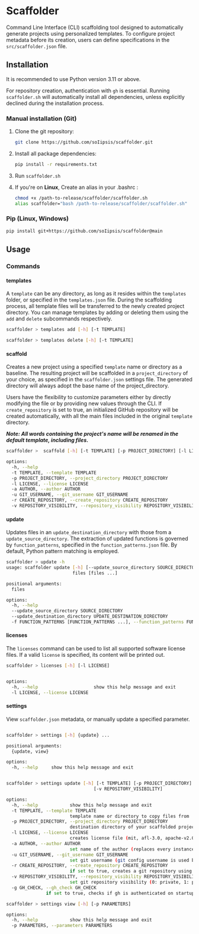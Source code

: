 # Scaffolder

Command Line Interface (CLI) scaffolding tool designed to automatically generate projects using personalized templates. To configure project metadata before its creation, users can define specifications in the `src/scaffolder.json` file.

## Installation

It is recommended to use Python version 3.11 or above.

For repository creation, authentication with `gh` is essential. Running `scaffolder.sh` will automatically install all dependencies, unless explicitly declined during the installation process.

### Manual installation (Git)

1. Clone the git repository:

    ```bash
    git clone https://github.com/soIipsis/scaffolder.git
    ```

2. Install all package dependencies:

    ```bash
    pip install -r requirements.txt
    ```

3. Run `scaffolder.sh`

4. If you're on **Linux**, Create an alias in your .bashrc :

      ```bash
      chmod +x /path-to-release/scaffolder/scaffolder.sh
      alias scaffolder="bash /path-to-release/scaffolder/scaffolder.sh"

      ```

### Pip (Linux, Windows)

```bash
pip install git+https://github.com/soIipsis/scaffolder@main
```

## Usage

### Commands

#### templates

A `template` can be any directory, as long as it resides within the `templates` folder, or specified in the `templates.json` file. During the scaffolding process, all template files will be transferred to the newly created project directory. You can manage templates by adding or deleting them using the `add` and `delete` subcommands respectively.

```bash
scaffolder > templates add [-h] [-t TEMPLATE]
```

```bash
scaffolder > templates delete [-h] [-t TEMPLATE]
```

#### scaffold

Creates a new project using a specified `template` name or directory as a baseline. The resulting project will be scaffolded in a `project_directory` of your choice, as specified in the `scaffolder.json` settings file. The generated directory will always adopt the base name of the project_directory.

Users have the flexibility to customize parameters either by directly modifying the file or by providing new values through the CLI. If `create_repository` is set to true, an initialized GitHub repository will be created automatically, with all the main files included in the original `template` directory.

**_Note: All words containing the project's name will be renamed in the default template, including files._**

```bash
scaffolder >  scaffold [-h] [-t TEMPLATE] [-p PROJECT_DIRECTORY] [-l LICENSE] [-a AUTHOR] [-u GIT_USERNAME] [-r CREATE_REPOSITORY] [-v REPOSITORY_VISIBILITY]

options:
  -h, --help                                                               show this help message and exit
  -t TEMPLATE, --template TEMPLATE                                         template name or directory to copy files from
  -p PROJECT_DIRECTORY, --project_directory PROJECT_DIRECTORY              destination directory of your scaffolded project
  -l LICENSE, --license LICENSE                                            creates license file (mit, afl-3.0, apache-v2.0 etc.)
  -a AUTHOR, --author AUTHOR                                               set name of the author (replaces every instance within the license file)
  -u GIT_USERNAME, --git_username GIT_USERNAME                             set git username (git config username is used by default)
  -r CREATE_REPOSITORY, --create_repository CREATE_REPOSITORY              if set to true, creates a git repository using the git cli tool (gh)
  -v REPOSITORY_VISIBILITY, --repository_visibility REPOSITORY_VISIBILITY  set git repository visibility (0: private, 1: public, 2: internal)

```

#### update

Updates files in an `update_destination_directory` with those from a `update_source_directory`. The extraction of updated functions is governed by `function_patterns`, specified in the `function_patterns.json` file. By default, Python pattern matching is employed.

```bash
scaffolder > update -h
usage: scaffolder update [-h] [--update_source_directory SOURCE_DIRECTORY] [--update_destination_directory UPDATE_DESTINATION_DIRECTORY] [-f FUNCTION_PATTERNS [FUNCTION_PATTERNS ...]]
                         files [files ...]

positional arguments:
  files                                                                                             Template files to update (must be the same name)

options:
  -h, --help                                                                                        show this help message and exit
  --update_source_directory SOURCE_DIRECTORY                                                               project directory to update from
  --update_destination_directory UPDATE_DESTINATION_DIRECTORY                                                               destination project directory for updated files
  -f FUNCTION_PATTERNS [FUNCTION_PATTERNS ...], --function_patterns FUNCTION_PATTERNS [FUNCTION_PATTERNS ...]

```

#### licenses

The `licenses` command can be used to list all supported software license files. If a valid `license` is specified, its content will be printed out.

```bash
scaffolder > licenses [-h] [-l LICENSE]


options:
  -h, --help                     show this help message and exit
  -l LICENSE, --license LICENSE
```

#### settings

View `scaffolder.json` metadata, or manually update a specified parameter.

```bash

scaffolder > settings [-h] {update} ...

positional arguments:
  {update, view}

options:
  -h, --help     show this help message and exit

```

```bash

scaffolder > settings update [-h] [-t TEMPLATE] [-p PROJECT_DIRECTORY] [-l LICENSE] [-a AUTHOR] [-u GIT_USERNAME] [-r CREATE_REPOSITORY]
                                 [-v REPOSITORY_VISIBILITY] 

options:
  -h, --help            show this help message and exit
  -t TEMPLATE, --template TEMPLATE
                        template name or directory to copy files from
  -p PROJECT_DIRECTORY, --project_directory PROJECT_DIRECTORY
                        destination directory of your scaffolded project
  -l LICENSE, --license LICENSE
                        creates license file (mit, afl-3.0, apache-v2.0)
  -a AUTHOR, --author AUTHOR
                        set name of the author (replaces every instance within the license file)
  -u GIT_USERNAME, --git_username GIT_USERNAME
                        set git username (git config username is used by default)
  -r CREATE_REPOSITORY, --create_repository CREATE_REPOSITORY
                        if set to true, creates a git repository using the git cli tool
  -v REPOSITORY_VISIBILITY, --repository_visibility REPOSITORY_VISIBILITY
                        set git repository visibility (0: private, 1: public, 2: internal)
  -g GH_CHECK, --gh_check GH_CHECK 
               if set to true, checks if gh is authenticated on startup
```

```bash
scaffolder > settings view [-h] [-p PARAMETERS]

options:
  -h, --help            show this help message and exit
  -p PARAMETERS, --parameters PARAMETERS
                        
```
